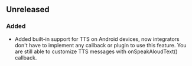 ## Unreleased

### Added

- Added built-in support for TTS on Android devices, now integrators don't have to implement any callback or plugin to use this feature. You are still able to customize TTS messages with onSpeakAloudText() callback.
